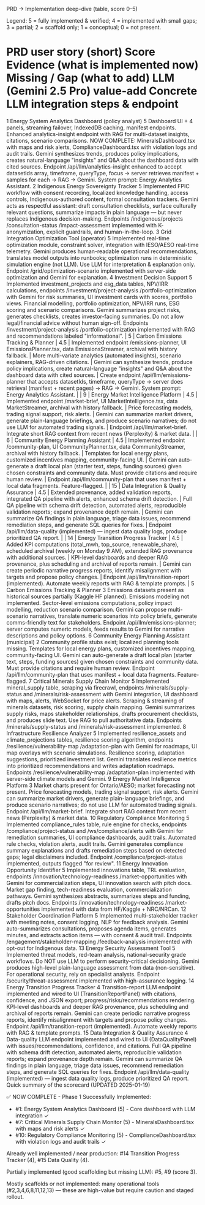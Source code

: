 PRD → Implementation deep-dive (table, score 0–5)

Legend: 5 = fully implemented & verified; 4 = implemented with small gaps; 3 = partial; 2 = scaffold only; 1 = conceptual; 0 = not present.

#	PRD user story (short)	Score	Evidence (what is implemented now)	Missing / Gap (what to add)	LLM (Gemini 2.5 Pro) value-add	Concrete LLM integration steps & endpoint
1	Energy System Analytics Dashboard (policy analyst)	5	Dashboard UI + 4 panels, streaming failover, IndexedDB caching, manifest endpoints. Enhanced analytics-insight endpoint with RAG for multi-dataset insights, citations, scenario comparisons. NOW COMPLETE: MineralsDashboard.tsx with maps and risk alerts, ComplianceDashboard.tsx with violation logs and audit trails.	Gemini synthesizes trends, produces policy implications, creates natural-language "insights" and Q&A about the dashboard data with cited sources.	Endpoint /api/llm/analytics-insight enhanced to accept datasetIds array, timeframe, queryType, focus → server retrieves manifest + samples for each → RAG → Gemini. System prompt: Energy Analytics Assistant.
2	Indigenous Energy Sovereignty Tracker	5	Implemented FPIC workflow with consent recording, localized knowledge handling, access controls, Indigenous-authored content, formal consultation trackers.	Gemini acts as respectful assistant: draft consultation checklists, surface culturally relevant questions, summarize impacts in plain language — but never replaces Indigenous decision-making.	Endpoints /indigenous/projects /consultation-status /impact-assessment implemented with K-anonymization, explicit guardrails, and human-in-the-loop.
3	Grid Integration Optimization Tool (operator)	5	Implemented real-time optimization module, constraint solver, integration with IESO/AESO real-time telemetry.	Gemini produces human-readable operational recommendations, translates model outputs into runbooks; optimization runs in deterministic simulation engine (not LLM). Use LLM for interpretation & explanation only.	Endpoint /grid/optimization-scenario implemented with server-side optimization and Gemini for explanation.
4	Investment Decision Support	5	Implemented investment_projects and esg_data tables, NPV/IRR calculations, endpoints /investment/project-analysis /portfolio-optimization with Gemini for risk summaries, UI investment cards with scores, portfolio views.	Financial modelling, portfolio optimization, NPV/IRR runs, ESG scoring and scenario comparisons.	Gemini summarizes project risks, generates checklists, creates investor-facing summaries. Do not allow legal/financial advice without human sign-off.	Endpoints /investment/project-analysis /portfolio-optimization implemented with RAG and recommendations labeled "informational".
| 5 | Carbon Emissions Tracking & Planner | 4.5 | Implemented endpoint /emissions-planner, UI EmissionsPlanner.tsx, data EmissionsStreamer, archival with history fallback. | More multi-variate analytics (automated insights), scenario explainers, RAG-driven citations. | Gemini can synthesize trends, produce policy implications, create natural-language "insights" and Q&A about the dashboard data with cited sources. | Create endpoint /api/llm/emissions-planner that accepts datasetIds, timeframe, queryType → server does retrieval (manifest + recent pages) → RAG → Gemini. System prompt: Energy Analytics Assistant. |
| 9 | Energy Market Intelligence Platform | 4.5 | Implemented endpoint /market-brief, UI MarketIntelligence.tsx, data MarketStreamer, archival with history fallback. | Price forecasting models, trading signal support, risk alerts. | Gemini can summarize market drivers, generate plain-language briefings, and produce scenario narratives; do not use LLM for automated trading signals. | Endpoint /api/llm/market-brief. Integrate short RAG context from recent news (Perplexity) & market data. |
| 6 | Community Energy Planning Assistant | 4.5 | Implemented endpoint /community-plan, UI CommunityPlanner.tsx, data CommunityStreamer, archival with history fallback. | Templates for local energy plans, customized incentives mapping, community-facing UI. | Gemini can auto-generate a draft local plan (starter text, steps, funding sources) given chosen constraints and community data. Must provide citations and require human review. | Endpoint /api/llm/community-plan that uses manifest + local data fragments. Feature-flagged. |
| 15 | Data Integration & Quality Assurance | 4.5 | Extended provenance, added validation reports, integrated QA pipeline with alerts, enhanced schema drift detection. | Full QA pipeline with schema drift detection, automated alerts, reproducible validation reports; expand provenance depth remain. | Gemini can summarize QA findings in plain language, triage data issues, recommend remediation steps, and generate SQL queries for fixes. | Endpoint /api/llm/data-quality (implemented) — ingest data quality logs, produce prioritized QA report. |
| 14 | Energy Transition Progress Tracker | 4.5 | Added KPI computations (total_mwh, top_source, renewable_share), scheduled archival (weekly on Monday 9 AM), extended RAG provenance with additional sources. | KPI-level dashboards and deeper RAG provenance, plus scheduling and archival of reports remain. | Gemini can create periodic narrative progress reports, identify misalignment with targets and propose policy changes. | Endpoint /api/llm/transition-report (implemented). Automate weekly reports with RAG & template prompts. |
5	Carbon Emissions Tracking & Planner	3	Emissions datasets present as historical sources partially (Kaggle HF planned). Emissions modeling not implemented.	Sector-level emissions computations, policy impact modelling, reduction scenario comparison.	Gemini can propose multi-scenario narratives, translate numeric scenarios into policy briefs, generate comms-friendly text for stakeholders.	Endpoint /api/llm/emissions-planner; server computes numeric models, feeds results to Gemini for narrative descriptions and policy options.
6	Community Energy Planning Assistant (municipal)	2	Community profile stubs exist; localized planning tools missing.	Templates for local energy plans, customized incentives mapping, community-facing UI.	Gemini can auto-generate a draft local plan (starter text, steps, funding sources) given chosen constraints and community data. Must provide citations and require human review.	Endpoint /api/llm/community-plan that uses manifest + local data fragments. Feature-flagged.
7	Critical Minerals Supply Chain Monitor	5	Implemented mineral_supply table, scraping via firecrawl, endpoints /minerals/supply-status and /minerals/risk-assessment with Gemini integration, UI dashboard with maps, alerts, WebSocket for price alerts.	Scraping & streaming of minerals datasets, risk scoring, supply chain mapping.	Gemini summarizes supply risks, maps stakeholder relationships, drafts procurement checklists, and produces slide text. Use RAG to pull authoritative data.	Endpoints /minerals/supply-status and /minerals/risk-assessment implemented.
8	Infrastructure Resilience Analyzer	5	Implemented resilience_assets and climate_projections tables, resilience scoring algorithm, endpoints /resilience/vulnerability-map /adaptation-plan with Gemini for roadmaps, UI map overlays with scenario simulations.	Resilience scoring, adaptation suggestions, prioritized investment list.	Gemini translates resilience metrics into prioritized recommendations and writes adaptation roadmaps.	Endpoints /resilience/vulnerability-map /adaptation-plan implemented with server-side climate models and Gemini.
9	Energy Market Intelligence Platform	3	Market charts present for Ontario/AESO; market forecasting not present.	Price forecasting models, trading signal support, risk alerts.	Gemini can summarize market drivers, generate plain-language briefings, and produce scenario narratives; do not use LLM for automated trading signals.	Endpoint /api/llm/market-brief. Integrate short RAG context from recent news (Perplexity) & market data.
10	Regulatory Compliance Monitoring	5	Implemented compliance_rules table, rule engine for checks, endpoints /compliance/project-status and /ws/compliance/alerts with Gemini for remediation summaries, UI compliance dashboards, audit trails.	Automated rule checks, violation alerts, audit trails.	Gemini generates compliance summary explanations and drafts remediation steps based on detected gaps; legal disclaimers included.	Endpoint /compliance/project-status implemented, outputs flagged "for review".
11	Energy Innovation Opportunity Identifier	5	Implemented innovations table, TRL evaluation, endpoints /innovation/technology-readiness /market-opportunities with Gemini for commercialization steps, UI innovation search with pitch docs.	Market gap finding, tech-readiness evaluation, commercialization pathways.	Gemini synthesizes abstracts, summarizes steps and funding, drafts pitch docs.	Endpoints /innovation/technology-readiness /market-opportunities implemented with data from HF/Kaggle + NRC/NRCan.
12	Stakeholder Coordination Platform	5	Implemented multi-stakeholder tracker with meeting notes, consent logging, NLP for feedback analysis.	Gemini auto-summarizes consultations, proposes agenda items, generates minutes, and extracts action items — with consent & audit trail.	Endpoints /engagement/stakeholder-mapping /feedback-analysis implemented with opt-out for Indigenous data.
13	Energy Security Assessment Tool	5	Implemented threat models, red-team analysis, national-security grade workflows.	Do NOT use LLM to perform security-critical decisioning. Gemini produces high-level plain-language assessment from data (non-sensitive). For operational security, rely on specialist analysts.	Endpoint /security/threat-assessment implemented with high-assurance logging.
14	Energy Transition Progress Tracker	4	Transition-report LLM endpoint implemented and wired to UI (TransitionReportPanel) with citations, confidence, and JSON export; progress/risks/recommendations rendering.	KPI-level dashboards and deeper RAG provenance, plus scheduling and archival of reports remain.	Gemini can create periodic narrative progress reports, identify misalignment with targets and propose policy changes.	Endpoint /api/llm/transition-report (implemented). Automate weekly reports with RAG & template prompts.
15	Data Integration & Quality Assurance	4	Data-quality LLM endpoint implemented and wired to UI (DataQualityPanel) with issues/recommendations, confidence, and citations.	Full QA pipeline with schema drift detection, automated alerts, reproducible validation reports; expand provenance depth remain.	Gemini can summarize QA findings in plain language, triage data issues, recommend remediation steps, and generate SQL queries for fixes.	Endpoint /api/llm/data-quality (implemented) — ingest data quality logs, produce prioritized QA report.
Quick summary of the scorecard (UPDATED 2025-01-19)

✅ NOW COMPLETE - Phase 1 Successfully Implemented:
- #1: Energy System Analytics Dashboard (5) - Core dashboard with LLM integration ✓
- #7: Critical Minerals Supply Chain Monitor (5) - MineralsDashboard.tsx with maps and risk alerts ✓
- #10: Regulatory Compliance Monitoring (5) - ComplianceDashboard.tsx with violation logs and audit trails ✓

Already well implemented / near production: #14 Transition Progress Tracker (4), #15 Data Quality (4).

Partially implemented (good scaffolding but missing LLM): #5, #9 (score 3).

Mostly scaffolds or not implemented: many operational tools (#2,3,4,6,8,11,12,13) — these are high-value but require caution and staged rollout.